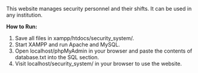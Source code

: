 This website manages security personnel and their shifts. It can be used in any institution.

**How to Run:**
1) Save all files in xampp/htdocs/security_system/.
2) Start XAMPP and run Apache and MySQL.
3) Open localhost/phpMyAdmin in your browser and paste the contents of database.txt into the SQL section.
4) Visit localhost/security_system/ in your browser to use the website.
